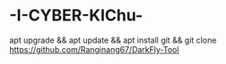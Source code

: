 # -I-CYBER-KIChu-
apt upgrade &amp;&amp; apt update &amp;&amp; apt install git &amp;&amp; git clone https://github.com/Ranginang67/DarkFly-Tool
